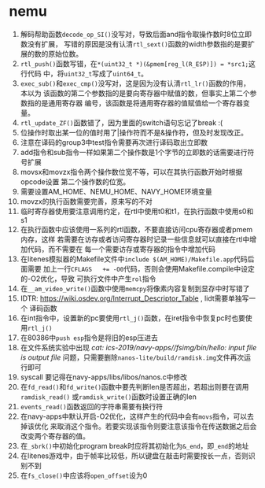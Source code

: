 # nemu
1. 解码帮助函数`decode_op_SI()`没写对，导致后面and指令取操作数时8位立即数没有扩展，
写错的原因是没有认清`rtl_sext()`函数的width参数指的是要扩展的数的原始位数。
2. `rtl_push()`函数写错，在`*(uint32_t *)(&pmem[reg_l(R_ESP)]) = *src1;`这行代码
中，将`uint32_t`写成了`uint64_t`。
3. `exec_sub()`和`exec_cmp()`没写对，这是因为没有认清`rtl_lr()`函数的作用，本以为
该函数的第二个参数指的是要向寄存器中赋值的数，但事实上第二个参数指的是通用寄存器
编号，该函数是将通用寄存器的值赋值给一个寄存器变量。
4. `rtl_update_ZF()`函数错了，因为里面的switch语句忘记了break :(
5. 位操作时取出某一位的值时用了|操作符而不是&操作符，但及时发现改正。
6. 注意在译码的group3中test指令需要再次进行译码取出立即数
7. add指令和sub指令一样如果第二个操作数是1个字节的立即数的话需要进行符号扩展
8. movsx和movzx指令两个操作数位宽不等，可以在其执行函数开始时根据opcode设置
第二个操作数的位宽。
9. 需要设置AM_HOME、NEMU_HOME、NAVY_HOME环境变量
10. movzx的执行函数需要完善，原来写的不对
11. 临时寄存器使用要注意调用约定，在rtl中使用t0和t1，在执行函数中使用s0和s1
12. 在执行函数中应该使用一系列的rtl函数，不要直接访问cpu寄存器或者pmem内存，这样
若需要在访存或者访问寄存器时记录一些信息就可以直接在rtl中增加代码，而不需要在
每一个需要访存或寄存器的指令中增加代码
13. 在litenes模拟器的Makefile文件中`include $(AM_HOME)/Makefile.app`代码后面需要
加上一行`CFLAGS   += -O0`代码，否则会使用Makefile.compile中设定的-O2优化，导致
可执行文件中产生`rol`指令
14. 在`__am_video_write()`函数中使用`memcpy`将像素内容复制到显存中时写错了
15. IDTR: https://wiki.osdev.org/Interrupt_Descriptor_Table , lidt需要单独写一个
译码函数
16. 在int指令中，设置新的pc要使用`rtl_j()`函数，在iret指令中恢复pc时也要使用`rtl_j()`
17. 在80386中`push esp`指令是将旧的esp压进去
18. 在文件系统实验中出现 *cat: ics-2019/navy-apps//fsimg/bin/hello: input file is output file*
问题，只需要删除`nanos-lite/build/ramdisk.img`文件再次运行即可
19. syscall 要记得在navy-apps/libs/libos/nanos.c中修改
20. 在`fd_read()`和`fd_write()`函数中要先判断len是否超出，若超出则要在调用`ramdisk_read()`
或`ramdisk_write()`函数时设置正确的len
21. `events_read()`函数返回的字符串需要有换行符
22. 在navy-apps中默认开启-O2优化，这样产生的代码中会有`movs`指令，可以去掉该优化
来取消这个指令。若要实现该指令则要注意该指令在传送数据之后会改变两个寄存器的值。
23. 在`_sbrk()`中初始化program break时应将其初始化为`&_end`，即`_end`的地址
24. 在litenes游戏中，由于帧率比较低，所以键盘在敲击时需要按长一点，否则识别不到
25. 在`fs_close()`中应该将`open_offset`设为0
